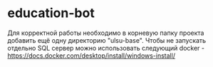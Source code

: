 # education-bot

Для корректной работы необходимо в корневую папку проекта добавить ещё одну директорию "ulsu-base".
Чтобы не запускать отдельно SQL сервер можно использовать следующий docker - https://docs.docker.com/desktop/install/windows-install/
